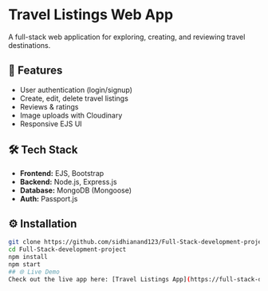 # Travel Listings Web App

A full-stack web application for exploring, creating, and reviewing travel destinations.

## 🚀 Features
- User authentication (login/signup)
- Create, edit, delete travel listings
- Reviews & ratings
- Image uploads with Cloudinary
- Responsive EJS UI

## 🛠️ Tech Stack
- **Frontend:** EJS, Bootstrap
- **Backend:** Node.js, Express.js
- **Database:** MongoDB (Mongoose)
- **Auth:** Passport.js

## ⚙️ Installation
```bash
git clone https://github.com/sidhianand123/Full-Stack-development-project.git
cd Full-Stack-development-project
npm install
npm start
## 🌐 Live Demo
Check out the live app here: [Travel Listings App](https://full-stack-development-project.onrender.com/)

